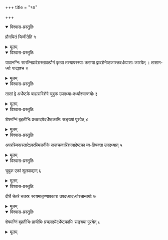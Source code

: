 +++
title = "१४"

+++


<details open><summary>विश्वास-प्रस्तुतिः</summary>

प्रौगचितं चिन्वीतेति १
</details>

<details><summary>मूलम्</summary>

प्रौगचितं चिन्वीतेति १
</details>


<details open><summary>विश्वास-प्रस्तुतिः</summary>

यावानग्निः सारत्निप्रादेशस्तावत्प्रौगं कृत्वा तस्यापरस्याः करण्या द्वादशेनेष्टकास्तदर्धव्यासाः कारयेत् । तासाम-र्ध्याः पाद्याश्च २
</details>

<details><summary>मूलम्</summary>

यावानग्निः सारत्निप्रादेशस्तावत्प्रौगं कृत्वा तस्यापरस्याः करण्या द्वादशेनेष्टकास्तदर्धव्यासाः कारयेत् । तासाम-र्ध्याः पाद्याश्च २
</details>


<details open><summary>विश्वास-प्रस्तुतिः</summary>

तासां द्वे अर्धेष्टके बाह्यसविशेषे चुबुक उपदध्या-दर्ध्याश्चान्तयोः ३
</details>

<details><summary>मूलम्</summary>

तासां द्वे अर्धेष्टके बाह्यसविशेषे चुबुक उपदध्या-दर्ध्याश्चान्तयोः ३
</details>


<details open><summary>विश्वास-प्रस्तुतिः</summary>

शेषमग्निं बृहतीभिः प्रच्छादयेदर्धेष्टकाभिः सङ्ख्यां पूरयेत् ४
</details>

<details><summary>मूलम्</summary>

शेषमग्निं बृहतीभिः प्रच्छादयेदर्धेष्टकाभिः सङ्ख्यां पूरयेत् ४
</details>


<details open><summary>विश्वास-प्रस्तुतिः</summary>

अपरस्मिन्प्रस्तारेऽपरस्मिन्ननीके सप्तचत्वारिंशत्पादेष्टका व्य-तिषक्ता उपदध्यात् ५
</details>

<details><summary>मूलम्</summary>

अपरस्मिन्प्रस्तारेऽपरस्मिन्ननीके सप्तचत्वारिंशत्पादेष्टका व्य-तिषक्ता उपदध्यात् ५
</details>


<details open><summary>विश्वास-प्रस्तुतिः</summary>

चुबुक एकां शूलपाद्याम् ६
</details>

<details><summary>मूलम्</summary>

चुबुक एकां शूलपाद्याम् ६
</details>


<details open><summary>विश्वास-प्रस्तुतिः</summary>

दीर्घे चेतरे चतस्रः स्वयमातृण्णावकाश उपदध्यादर्ध्याश्चान्तयोः ७
</details>

<details><summary>मूलम्</summary>

दीर्घे चेतरे चतस्रः स्वयमातृण्णावकाश उपदध्यादर्ध्याश्चान्तयोः ७
</details>


<details open><summary>विश्वास-प्रस्तुतिः</summary>

शेषमग्निं बृहतीभिः प्राचीभिः प्रच्छादयेदर्धेष्टकाभिः सङ्ख्यां पूरयेत् ८
</details>

<details><summary>मूलम्</summary>

शेषमग्निं बृहतीभिः प्राचीभिः प्रच्छादयेदर्धेष्टकाभिः सङ्ख्यां पूरयेत् ८
</details>
